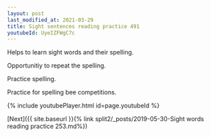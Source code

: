 ```yaml
---
layout: post
last_modified_at: 2021-03-29
title: Sight sentences reading practice 491
youtubeId: UyeIZFWgC7c
---
```

 
 
Helps to learn sight words and their spelling.

Opportunitiy to repeat the spelling. 

Practice spelling. 
 
Practice for spelling bee competitions. 
 
{% include youtubePlayer.html id=page.youtubeId %}
 
 

[Next]({{ site.baseurl }}{% link  split2/_posts/2019-05-30-Sight words reading practice 253.md%})
 
